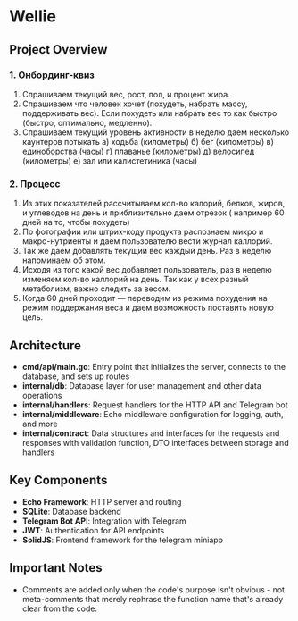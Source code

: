 # Wellie

## Project Overview

### 1. Онбординг-квиз

1. Спрашиваем текущий вес, рост, пол, и процент жира.
2. Спрашиваем что человек хочет (похудеть, набрать массу, поддерживать вес). Если похудеть или набрать вес то как
   быстро (быстро, оптимально, медленно).
3. Спрашиваем текущий уровень активности в неделю даем несколько каунтеров потыкать
   а) ходьба (километры)
   б) бег (километры)
   в) единоборства (часы)
   г) плаванье (километры)
   д) велосипед (километры)
   е) зал или калистетиника (часы)

### 2. Процесс

1. Из этих показателей рассчитываем кол-во калорий, белков, жиров, и углеводов на день и приблизительно даем отрезок (
   например 60 дней на то, чтобы похудеть)
2. По фотографии или штрих-коду продукта распознаем микро и макро-нутриенты и даем пользователю вести журнал каллорий.
3. Так же даем добавлять текущий вес каждый день. Раз в неделю напоминаем об этом.
4. Исходя из того какой вес добавляет пользователь, раз в неделю изменяем кол-во каллорий на день. Так как у всех разный
   метаболизм, важно следить за весом.
5. Когда 60 дней проходит — переводим из режима похудения на режим поддержания веса и даем возможность поставить новую
   цель.

## Architecture

- **cmd/api/main.go**: Entry point that initializes the server, connects to the database, and sets up routes
- **internal/db**: Database layer for user management and other data operations
- **internal/handlers**: Request handlers for the HTTP API and Telegram bot
- **internal/middleware**: Echo middleware configuration for logging, auth, and more
- **internal/contract**: Data structures and interfaces for the requests and responses with validation function, DTO
  interfaces between storage and handlers

## Key Components

- **Echo Framework**: HTTP server and routing
- **SQLite**: Database backend
- **Telegram Bot API**: Integration with Telegram
- **JWT**: Authentication for API endpoints
- **SolidJS**: Frontend framework for the telegram miniapp

## Important Notes

- Comments are added only when the code's purpose isn't obvious - not meta-comments that merely rephrase the function
  name that's already clear from the code.